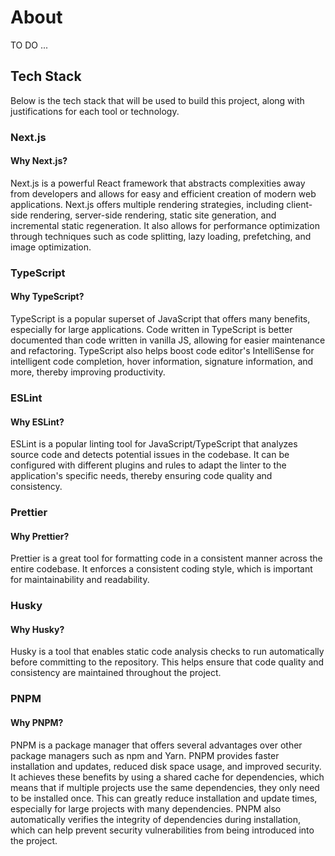 # About

TO DO ...

## Tech Stack

Below is the tech stack that will be used to build this project, along with justifications for each tool or technology.

### Next.js

#### Why Next.js?

Next.js is a powerful React framework that abstracts complexities away from developers and allows for easy and efficient creation of modern web applications. Next.js offers multiple rendering strategies, including client-side rendering, server-side rendering, static site generation, and incremental static regeneration. It also allows for performance optimization through techniques such as code splitting, lazy loading, prefetching, and image optimization.

### TypeScript

#### Why TypeScript?

TypeScript is a popular superset of JavaScript that offers many benefits, especially for large applications. Code written in TypeScript is better documented than code written in vanilla JS, allowing for easier maintenance and refactoring. TypeScript also helps boost code editor's IntelliSense for intelligent code completion, hover information, signature information, and more, thereby improving productivity.

### ESLint

#### Why ESLint?

ESLint is a popular linting tool for JavaScript/TypeScript that analyzes source code and detects potential issues in the codebase. It can be configured with different plugins and rules to adapt the linter to the application's specific needs, thereby ensuring code quality and consistency.

### Prettier

#### Why Prettier?

Prettier is a great tool for formatting code in a consistent manner across the entire codebase. It enforces a consistent coding style, which is important for maintainability and readability.

### Husky

#### Why Husky?

Husky is a tool that enables static code analysis checks to run automatically before committing to the repository. This helps ensure that code quality and consistency are maintained throughout the project.

### PNPM

#### Why PNPM?

PNPM is a package manager that offers several advantages over other package managers such as npm and Yarn. PNPM provides faster installation and updates, reduced disk space usage, and improved security. It achieves these benefits by using a shared cache for dependencies, which means that if multiple projects use the same dependencies, they only need to be installed once. This can greatly reduce installation and update times, especially for large projects with many dependencies. PNPM also automatically verifies the integrity of dependencies during installation, which can help prevent security vulnerabilities from being introduced into the project.
